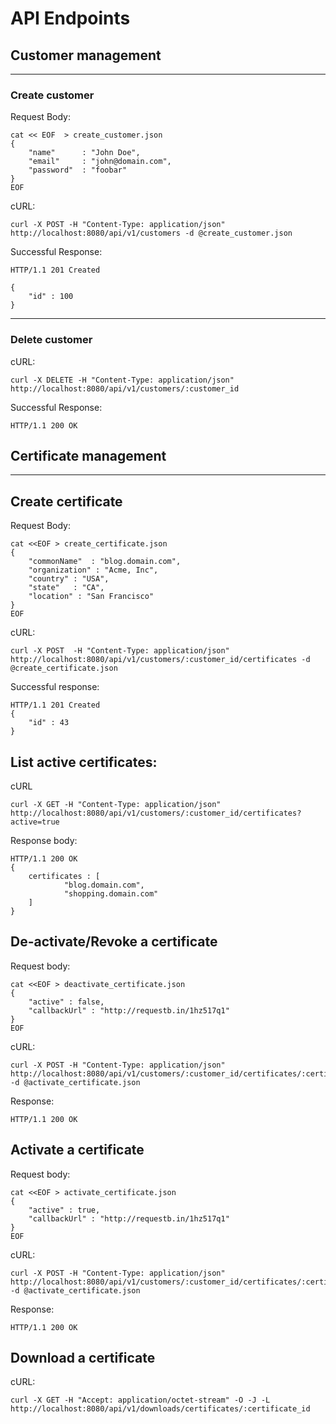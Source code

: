 # API Endpoints

## Customer management

---
### Create customer

Request Body:
```
cat << EOF  > create_customer.json
{
    "name"  	: "John Doe",
    "email" 	: "john@domain.com",
    "password"	: "foobar"
}
EOF
```

cURL:
```
curl -X POST -H "Content-Type: application/json"  http://localhost:8080/api/v1/customers -d @create_customer.json
```

Successful Response:
```
HTTP/1.1 201 Created

{
	"id" : 100
}
```

---

### Delete customer
cURL:
```
curl -X DELETE -H "Content-Type: application/json"  http://localhost:8080/api/v1/customers/:customer_id
```

Successful Response:
```
HTTP/1.1 200 OK
```

## Certificate management

---
## Create certificate

Request Body:
```
cat <<EOF > create_certificate.json
{
    "commonName"  : "blog.domain.com",
    "organization" : "Acme, Inc",
    "country" : "USA",
    "state"   : "CA",
    "location" : "San Francisco"
}
EOF
```

cURL:
```
curl -X POST  -H "Content-Type: application/json" http://localhost:8080/api/v1/customers/:customer_id/certificates -d @create_certificate.json
```

Successful response:
```
HTTP/1.1 201 Created
{
	"id" : 43
}
```

## List active certificates:

cURL
```
curl -X GET -H "Content-Type: application/json" http://localhost:8080/api/v1/customers/:customer_id/certificates?active=true
```

Response body:
```
HTTP/1.1 200 OK
{
	certificates : [
        	"blog.domain.com",
        	"shopping.domain.com"
    ]
}
```

## De-activate/Revoke a certificate

Request body:
```
cat <<EOF > deactivate_certificate.json
{
    "active" : false,
    "callbackUrl" : "http://requestb.in/1hz517q1"
}
EOF
```

cURL:
```
curl -X POST -H "Content-Type: application/json" http://localhost:8080/api/v1/customers/:customer_id/certificates/:certificate_id -d @activate_certificate.json
```

Response:
```
HTTP/1.1 200 OK
```

## Activate a certificate

Request body:
```
cat <<EOF > activate_certificate.json
{
    "active" : true,
    "callbackUrl" : "http://requestb.in/1hz517q1"
}
EOF
```

cURL:
```
curl -X POST -H "Content-Type: application/json" http://localhost:8080/api/v1/customers/:customer_id/certificates/:certificate_id -d @activate_certificate.json
```

Response:
```
HTTP/1.1 200 OK
```

## Download a certificate

cURL:
```
curl -X GET -H "Accept: application/octet-stream" -O -J -L http://localhost:8080/api/v1/downloads/certificates/:certificate_id 
```



